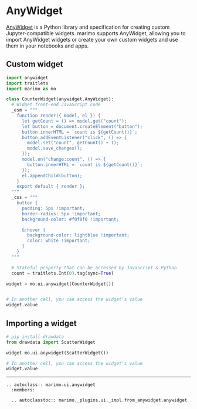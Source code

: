 # AnyWidget

[AnyWidget](https://anywidget.dev/) is a Python library and specification for creating custom Jupyter-compatible widgets. marimo supports AnyWidget, allowing you to import AnyWidget widgets or create your own custom widgets and use them in your notebooks and apps.

## Custom widget

```python
import anywidget
import traitlets
import marimo as mo

class CounterWidget(anywidget.AnyWidget):
  # Widget front-end JavaScript code
  _esm = """
    function render({ model, el }) {
      let getCount = () => model.get("count");
      let button = document.createElement("button");
      button.innerHTML = `count is ${getCount()}`;
      button.addEventListener("click", () => {
        model.set("count", getCount() + 1);
        model.save_changes();
      });
      model.on("change:count", () => {
        button.innerHTML = `count is ${getCount()}`;
      });
      el.appendChild(button);
    }
    export default { render };
  """
  _css = """
    button {
      padding: 5px !important;
      border-radius: 5px !important;
      background-color: #f0f0f0 !important;

      &:hover {
        background-color: lightblue !important;
        color: white !important;
      }
    }
  """

  # Stateful property that can be accessed by JavaScript & Python
  count = traitlets.Int(0).tag(sync=True)

widget = mo.ui.anywidget(CounterWidget())


# In another cell, you can access the widget's value
widget.value
```

## Importing a widget

```python
# pip install drawdata
from drawdata import ScatterWidget

widget mo.ui.anywidget(ScatterWidget())

# In another cell, you can access the widget's value
widget.value
```

---

```{eval-rst}
.. autoclass:: marimo.ui.anywidget
  :members:

  .. autoclasstoc:: marimo._plugins.ui._impl.from_anywidget.anywidget
```
